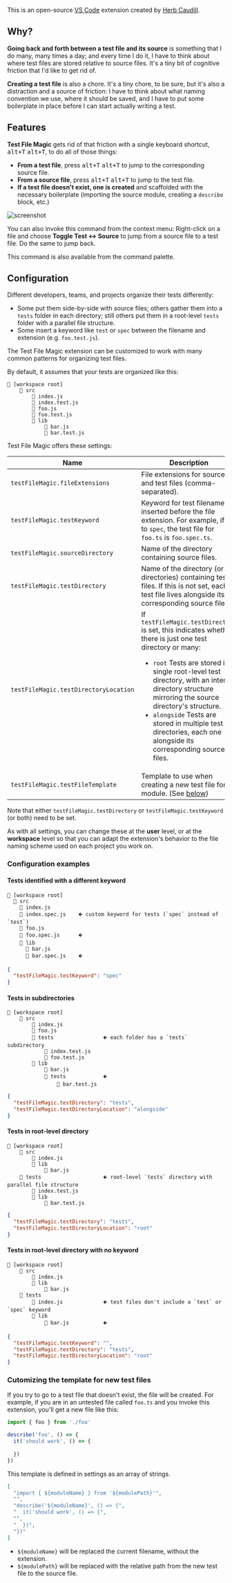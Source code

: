 This is an open-source [VS Code](microsoft/vscode) extension created by [Herb Caudill](/herbcaudill).

## Why?

**Going back and forth between a test file and its source** is something that I do many, many times a day; and every time I do it, I have to think about where test files are stored relative to source files. It's a tiny bit of cognitive friction that I'd like to get rid of.

**Creating a test file** is also a chore. It's a tiny chore, to be sure, but it's also a distraction and a source of friction: I have to think about what naming convention we use, where it should be saved, and I have to put some boilerplate in place before I can start actually writing a test.

## Features

**Test File Magic** gets rid of that friction with a single keyboard shortcut, <kbd>alt+T</kbd> <kbd>alt+T</kbd>, to do all of those things:

- **From a test file**, press <kbd>alt+T</kbd> <kbd>alt+T</kbd> to jump to the corresponding source file.
- **From a source file**, press <kbd>alt+T</kbd> <kbd>alt+T</kbd> to jump to the test file.
- **If a test file doesn't exist, one is created** and scaffolded with the necessary boilerplate (importing the source module, creating a `describe` block, etc.)

![screenshot](test-file-magic.gif)

You can also invoke this command from the context menu: Right-click on a file and choose **Toggle Test ↔ Source** to jump from a source file to a test file. Do the same to jump back.

This command is also available from the command palette.

## Configuration

Different developers, teams, and projects organize their tests differently:

- Some put them side-by-side with source files; others gather them into a `tests` folder in each directory; still others put them in a root-level `tests` folder with a parallel file structure.
- Some insert a keyword like `test` or `spec` between the filename and extension (e.g. `foo.test.js`).

The Test File Magic extension can be customized to work with many common patterns for organizing test files.

By default, it assumes that your tests are organized like this:

```
📁 [workspace root]
    📁 src
        📄 index.js
        📄 index.test.js
        📄 foo.js
        📄 foo.test.js
        📁 lib
            📄 bar.js
            📄 bar.test.js
```

Test File Magic offers these settings:

| Name | Description | Default |
| --- | --- | --- |
| `testFileMagic.fileExtensions` | File extensions for source and test files (comma-separated). | `ts, js, tsx, jsx` |
| `testFileMagic.testKeyword` | Keyword for test filenames, inserted before the file extension. For example, if set to `spec`, the test file for `foo.ts` is `foo.spec.ts`. | `test` |
| `testFileMagic.sourceDirectory` | Name of the directory containing source files. | `src` |
| `testFileMagic.testDirectory` | Name of the directory (or directories) containing test files. If this is not set, each test file lives alongside its corresponding source file. | (not&nbsp;set) |
| `testFileMagic.testDirectoryLocation` | If `testFileMagic.testDirectory` is set, this indicates whether there is just one test directory or many:<ul><li>`root` Tests are stored in a single root-level test directory, with an internal directory structure mirroring the source directory's structure.</li><li>`alongside` Tests are stored in multiple test directories, each one alongside its corresponding source files.</li></ul> | `root` |
| `testFileMagic.testFileTemplate` | Template to use when creating a new test file for a module. (See [below](#customizing-the-template-for-new-test-files)) |  |

Note that either `testFileMagic.testDirectory` or `testFileMagic.testKeyword` (or both) need to be set.

As with all settings, you can change these at the **user** level, or at the **workspace** level so that you can adapt the extension's behavior to the file naming scheme used on each project you work on.

### Configuration examples

#### Tests identified with a different keyword

```
📁 [workspace root]
  📁 src
    📄 index.js
    📄 index.spec.js    🡸 custom keyword for tests (`spec` instead of `test`)
    📄 foo.js
    📄 foo.spec.js      🡸
    📁 lib
      📄 bar.js
      📄 bar.spec.js    🡸
```

```json
{
  "testFileMagic.testKeyword": "spec"
}
```

#### Tests in subdirectories

```
📁 [workspace root]
    📁 src
        📄 index.js
        📄 foo.js
        📁 tests                🡸 each folder has a `tests` subdirectory
            📄 index.test.js
            📄 foo.test.js
        📁 lib
            📄 bar.js
            📁 tests            🡸
                📄 bar.test.js
```

```json
{
  "testFileMagic.testDirectory": "tests",
  "testFileMagic.testDirectoryLocation": "alongside"
}
```

#### Tests in root-level directory

```
📁 [workspace root]
    📁 src
        📄 index.js
        📁 lib
            📄 bar.js
    📁 tests                    🡸 root-level `tests` directory with parallel file structure
        📄 index.test.js
        📁 lib
            📄 bar.test.js
```

```json
{
  "testFileMagic.testDirectory": "tests",
  "testFileMagic.testDirectoryLocation": "root"
}
```

#### Tests in root-level directory with no keyword

```
📁 [workspace root]
    📁 src
        📄 index.js
        📁 lib
            📄 bar.js
    📁 tests
        📄 index.js             🡸 test files don't include a `test` or `spec` keyword
        📁 lib
            📄 bar.js           🡸
```

```json
{
  "testFileMagic.testKeyword": "",
  "testFileMagic.testDirectory": "tests",
  "testFileMagic.testDirectoryLocation": "root"
}
```

### Cutomizing the template for new test files

If you try to go to a test file that doesn't exist, the file will be created. For example, if you are in an untested file called `foo.ts` and you invoke this extension, you'll get a new file like this:

<!-- prettier-ignore -->
```ts
import { foo } from './foo'

describe('foo', () => {
  it('should work', () => {
    
  })
})
```

This template is defined in settings as an array of strings.

```json
[
  "import { ${moduleName} } from '${modulePath}'",
  "",
  "describe('${moduleName}', () => {",
  "  it('should work', () => {",
  "",
  "  })",
  "})"
]
```

- `${moduleName}` will be replaced the current filename, without the extension.
- `${modulePath}` will be replaced with the relative path from the new test file to the source file.
